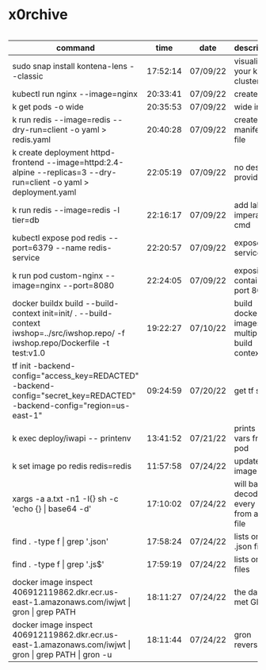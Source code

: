 # x0rchive


```bash
```

| command | time | date | description |
| ------- | ---- | ---- | ----------- |
| sudo snap install kontena-lens --classic | 17:52:14 | 07/09/22 | visualise your k8s cluster |
| kubectl run nginx --image=nginx | 20:33:41 | 07/09/22 | create pod |
| k get pods -o wide | 20:35:53 | 07/09/22 | wide info |
| k run redis --image=redis --dry-run=client -o yaml > redis.yaml | 20:40:28 | 07/09/22 | creates manifest file |
| k create deployment httpd-frontend --image=httpd:2.4-alpine --replicas=3 --dry-run=client -o yaml > deployment.yaml | 22:05:19 | 07/09/22 | no desc provided |
| k run redis --image=redis -l tier=db | 22:16:17 | 07/09/22 | add label / imperative cmd |
| kubectl expose pod redis --port=6379 --name redis-service | 22:20:57 | 07/09/22 | expose service |
| k run pod custom-nginx --image=nginx --port=8080 | 22:24:05 | 07/09/22 | exposing container port 8080 |
| docker buildx build --build-context init=init/ . --build-context iwshop=../src/iwshop.repo/ -f iwshop.repo/Dockerfile -t test:v1.0 | 19:22:27 | 07/10/22 | build docker images w/ multiple build contexts |
| tf init -backend-config="access_key=REDACTED" -backend-config="secret_key=REDACTED" -backend-config="region=us-east-1" | 09:24:59 | 07/20/22 | get tf state |
| k exec deploy/iwapi -- printenv | 13:41:52 | 07/21/22 | prints env vars from a pod |
| k set image po redis redis=redis | 11:57:58 | 07/24/22 | update pod image |
| xargs -a a.txt -n1 -I{} sh -c 'echo {} \| base64 -d' | 17:10:02 | 07/24/22 | will base64 decode every line from a txt file |
| find . -type f \| grep '\.json'  | 17:58:24 | 07/24/22 | lists only .json files |
| find . -type f \| grep '\.js$'  | 17:59:19 | 07/24/22 | lists only .js files |
| docker image inspect 406912119862.dkr.ecr.us-east-1.amazonaws.com/iwjwt \| gron \| grep PATH | 18:11:27 | 07/24/22 | the day I met GRON |
| docker image inspect 406912119862.dkr.ecr.us-east-1.amazonaws.com/iwjwt \| gron \| grep PATH \| gron -u | 18:11:44 | 07/24/22 | gron reverse |
